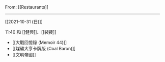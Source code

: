 From: [[Restaurants]]

---


[[2021-10-31 (日)]]

11:40 和 [[健興]]、[[裴裴]]
- [[大戰回憶錄 (Memoir 44)]]
- [[煤礦大亨卡牌版 (Coal Baron)]]
- [[文明帝國]]

